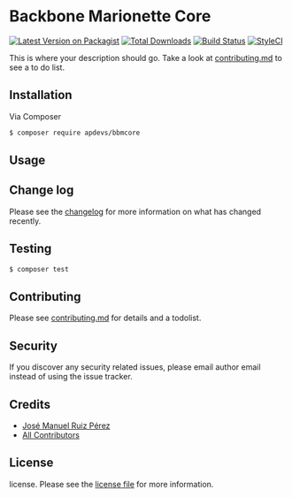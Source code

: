 # Backbone Marionette Core

[![Latest Version on Packagist][ico-version]][link-packagist]
[![Total Downloads][ico-downloads]][link-downloads]
[![Build Status][ico-travis]][link-travis]
[![StyleCI][ico-styleci]][link-styleci]

This is where your description should go. Take a look at [contributing.md](contributing.md) to see a to do list.

## Installation

Via Composer

``` bash
$ composer require apdevs/bbmcore
```

## Usage

## Change log

Please see the [changelog](changelog.md) for more information on what has changed recently.

## Testing

``` bash
$ composer test
```

## Contributing

Please see [contributing.md](contributing.md) for details and a todolist.

## Security

If you discover any security related issues, please email author email instead of using the issue tracker.

## Credits

- [José Manuel Ruiz Pérez][link-author]
- [All Contributors][link-contributors]

## License

license. Please see the [license file](license.md) for more information.

[ico-version]: https://img.shields.io/packagist/v/apdevs/laravel-bbm-core.svg?style=flat-square
[ico-downloads]: https://img.shields.io/packagist/dt/apdevs/laravel-bbm-core.svg?style=flat-square
[ico-travis]: https://img.shields.io/travis/apdevs/laravel-bbm-core/master.svg?style=flat-square
[ico-styleci]: https://styleci.io/repos/12345678/shield

[link-packagist]: https://packagist.org/packages/apdevs/laravel-bbm-core
[link-downloads]: https://packagist.org/packages/apdevs/laravel-bbm-core
[link-travis]: https://travis-ci.org/apdevs/laravel-bbm-core
[link-styleci]: https://styleci.io/repos/12345678
[link-author]: https://github.com/apdevs
[link-contributors]: ../../contributors]
